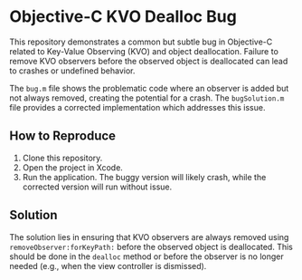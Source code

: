 # Objective-C KVO Dealloc Bug

This repository demonstrates a common but subtle bug in Objective-C related to Key-Value Observing (KVO) and object deallocation.  Failure to remove KVO observers before the observed object is deallocated can lead to crashes or undefined behavior.

The `bug.m` file shows the problematic code where an observer is added but not always removed, creating the potential for a crash. The `bugSolution.m` file provides a corrected implementation which addresses this issue.

## How to Reproduce

1. Clone this repository.
2. Open the project in Xcode.
3. Run the application.  The buggy version will likely crash, while the corrected version will run without issue.

## Solution

The solution lies in ensuring that KVO observers are always removed using `removeObserver:forKeyPath:` before the observed object is deallocated. This should be done in the `dealloc` method or before the observer is no longer needed (e.g., when the view controller is dismissed).